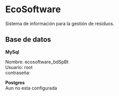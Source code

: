 # EcoSoftware
Sistema de información para la gestión de residuos.



## Base de datos  
**MySql**  

Nombre: ecosoftware_bdSpBt  
Usuario: root  
contraseña:   
  
**Postgres**  
Aun no esta configurada

